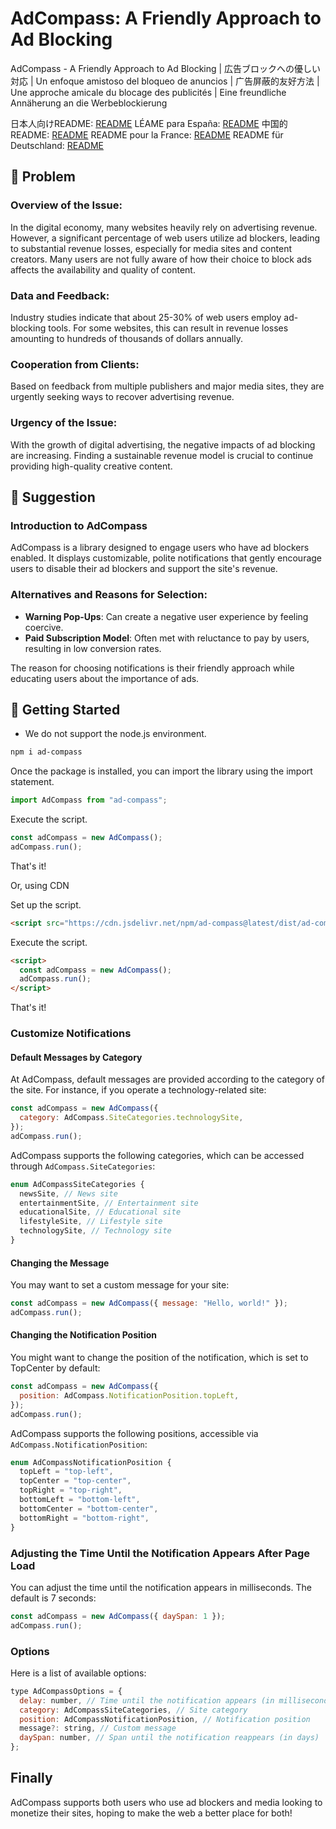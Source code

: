 # AdCompass: A Friendly Approach to Ad Blocking

AdCompass - A Friendly Approach to Ad Blocking | 広告ブロックへの優しい対応 | Un enfoque amistoso del bloqueo de anuncios | 广告屏蔽的友好方法 | Une approche amicale du blocage des publicités | Eine freundliche Annäherung an die Werbeblockierung

日本人向けREADME: <a href="./docs/ja/README.md">README</a>
LÉAME para España:  <a href="./docs/es/README.md">README</a>
中国的 README: <a href="./docs/zh/README.md">README</a>
README pour la France: <a href="./docs/fr/README.md">README</a>
README für Deutschland: <a href="./docs/de/README.md">README</a>

## 👀 Problem

### Overview of the Issue:

In the digital economy, many websites heavily rely on advertising revenue. However, a significant percentage of web users utilize ad blockers, leading to substantial revenue losses, especially for media sites and content creators. Many users are not fully aware of how their choice to block ads affects the availability and quality of content.

### Data and Feedback:

Industry studies indicate that about 25-30% of web users employ ad-blocking tools. For some websites, this can result in revenue losses amounting to hundreds of thousands of dollars annually.

### Cooperation from Clients:

Based on feedback from multiple publishers and major media sites, they are urgently seeking ways to recover advertising revenue.

### Urgency of the Issue:

With the growth of digital advertising, the negative impacts of ad blocking are increasing. Finding a sustainable revenue model is crucial to continue providing high-quality creative content.

## 💭 Suggestion

### Introduction to AdCompass

AdCompass is a library designed to engage users who have ad blockers enabled. It displays customizable, polite notifications that gently encourage users to disable their ad blockers and support the site's revenue.

### **Alternatives and Reasons for Selection**:

- **Warning Pop-Ups**: Can create a negative user experience by feeling coercive.
- **Paid Subscription Model**: Often met with reluctance to pay by users, resulting in low conversion rates.

The reason for choosing notifications is their friendly approach while educating users about the importance of ads.

## 🚀 Getting Started

- We do not support the node.js environment.

```bash
npm i ad-compass
```

Once the package is installed, you can import the library using the import statement.

```javascript
import AdCompass from "ad-compass";
```

Execute the script.

```javascript
const adCompass = new AdCompass();
adCompass.run();
```

That's it!

Or, using CDN

Set up the script.

```html
<script src="https://cdn.jsdelivr.net/npm/ad-compass@latest/dist/ad-compass.umd.js"></script>
```

Execute the script.

```html
<script>
  const adCompass = new AdCompass();
  adCompass.run();
</script>
```

That's it!

### Customize Notifications

#### Default Messages by Category

At AdCompass, default messages are provided according to the category of the site. For instance, if you operate a technology-related site:

```javascript
const adCompass = new AdCompass({
  category: AdCompass.SiteCategories.technologySite,
});
adCompass.run();
```

AdCompass supports the following categories, which can be accessed through `AdCompass.SiteCategories`:

```typescript
enum AdCompassSiteCategories {
  newsSite, // News site
  entertainmentSite, // Entertainment site
  educationalSite, // Educational site
  lifestyleSite, // Lifestyle site
  technologySite, // Technology site
}
```

#### Changing the Message

You may want to set a custom message for your site:

```javascript
const adCompass = new AdCompass({ message: "Hello, world!" });
adCompass.run();
```

#### Changing the Notification Position

You might want to change the position of the notification, which is set to TopCenter by default:

```javascript
const adCompass = new AdCompass({
  position: AdCompass.NotificationPosition.topLeft,
});
adCompass.run();
```

AdCompass supports the following positions, accessible via `AdCompass.NotificationPosition`:

```typescript
enum AdCompassNotificationPosition {
  topLeft = "top-left",
  topCenter = "top-center",
  topRight = "top-right",
  bottomLeft = "bottom-left",
  bottomCenter = "bottom-center",
  bottomRight = "bottom-right",
}
```

### Adjusting the Time Until the Notification Appears After Page Load

You can adjust the time until the notification appears in milliseconds. The default is 7 seconds:

```javascript
const adCompass = new AdCompass({ daySpan: 1 });
adCompass.run();
```

### Options

Here is a list of available options:

```javascript
type AdCompassOptions = {
  delay: number, // Time until the notification appears (in milliseconds)
  category: AdCompassSiteCategories, // Site category
  position: AdCompassNotificationPosition, // Notification position
  message?: string, // Custom message
  daySpan: number, // Span until the notification reappears (in days)
};
```

## Finally

AdCompass supports both users who use ad blockers and media looking to monetize their sites, hoping to make the web a better place for both!
